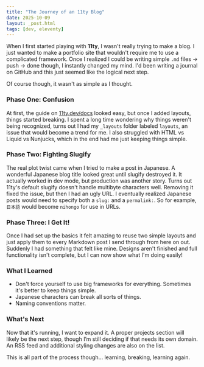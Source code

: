 ```yaml
---
title: "The Journey of an 11ty Blog"
date: 2025-10-09
layout: _post.html
tags: [dev, eleventy]
---
```


When I first started playing with **11ty**, I wasn't really trying to make a blog. I just wanted to make a portfolio site that wouldn't require me to use a complicated framework. Once I realized I could be writing simple `.md` files → push → done though, I instantly changed my mind. I'd been writing a journal on GitHub and this just seemed like the logical next step.

Of course though, it wasn't as simple as I thought.

### Phase One: Confusion
At first, the guide on [11ty.dev/docs](https://www.11ty.dev/docs/) looked easy, but once I added layouts, things started breaking. I spent a long time wondering why things weren't being recognized, turns out I had my `_layouts` folder labeled `layouts`, an issue that would become a trend for me.
I also struggled with HTML vs Liquid vs Nunjucks, which in the end had me just keeping things simple.

### Phase Two: Fighting Slugify
The real plot twist came when I tried to make a post in Japanese. A wonderful Japanese blog title looked great until slugify destroyed it. It actually worked in dev mode, but production was another story. Turns out 11ty's default slugify doesn't handle multibyte characters well.
Removing it fixed the issue, but then I had an ugly URL. I eventually realized Japanese posts would need to specify both a `slug:` and a `permalink:`. So for example, `日本語` would become `nihongo` for use in URLs.

### Phase Three: I Get It!
Once I had set up the basics it felt amazing to reuse two simple layouts and just apply them to every Markdown post I send through from here on out. Suddenly I had something that felt like mine. Designs aren't finished and full functionality isn't complete, but I can now show what I'm doing easily!

### What I Learned
- Don't force yourself to use big frameworks for everything. Sometimes it's better to keep things simple.
- Japanese characters can break all sorts of things.
- Naming conventions matter.

### What's Next
Now that it's running, I want to expand it. A proper projects section will likely be the next step, though I’m still deciding if that needs its own domain. An RSS feed and additional styling changes are also on the list.

This is all part of the process though... learning, breaking, learning again.
